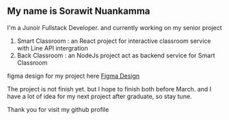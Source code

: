 ## My name is Sorawit Nuankamma

I'm a Junoir Fullstack Developer. and currently working on my senior project

1. Smart Classroom : an React project for interactive classroom service with Line API intergration
2. Back Classroom : an NodeJs project act as backend service for Smart Classroom

figma design for my project here 
[Figma Design](https://www.figma.com/file/CsEblDBmXM4oOOT14dcPrR/Simple-Classroom?node-id=0%3A1)

The project is not finish yet. but I hope to finish both before March. and I have a lot of idea for my next project after graduate, so stay tune.

Thank you for visit my github profile

<!---
SorawitNuankamma/SorawitNuankamma is a ✨ special ✨ repository because its `README.md` (this file) appears on your GitHub profile.
You can click the Preview link to take a look at your changes.
--->

